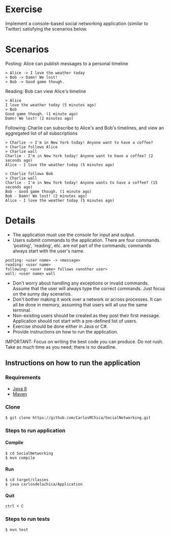 # Exercise
Implement a console-based social networking application (similar to Twitter) satisfying the scenarios below.

# Scenarios

Posting: Alice can publish messages to a personal timeline

```
> Alice -> I love the weather today
> Bob -> Damn! We lost!
> Bob -> Good game though.
```
Reading: Bob can view Alice's timeline

```
> Alice
I love the weather today (5 minutes ago)
> Bob
Good game though. (1 minute ago)
Damn! We lost! (2 minutes ago)
```

Following: Charlie can subscribe to Alice's and Bob's timelines, and view an aggregated list of all subscriptions

```
> Charlie -> I'm in New York today! Anyone want to have a coffee?
> Charlie follows Alice
> Charlie wall
Charlie - I'm in New York today! Anyone want to have a coffee? (2 seconds ago)
Alice - I love the weather today (5 minutes ago)

> Charlie follows Bob
> Charlie wall
Charlie - I'm in New York today! Anyone wants to have a coffee? (15 seconds ago)
Bob - Good game though. (1 minute ago)
Bob - Damn! We lost! (2 minutes ago)
Alice - I love the weather today (5 minutes ago)
```

# Details
- The application must use the console for input and output.
- Users submit commands to the application. There are four commands. 'posting', 'reading', etc. are not part of the commands; commands always start with the user's name.

```
posting: <user name> -> <message>
reading: <user name>
following: <user name> follows <another user>
wall: <user name> wall
```

- Don't worry about handling any exceptions or invalid commands. Assume that the user will always type the correct commands. Just focus on the sunny day scenarios.
- Don't bother making it work over a network or across processes. It can all be done in memory, assuming that users will all use the same terminal.
- Non-existing users should be created as they post their first message. Application should not start with a pre-defined list of users.
- Exercise should be done either in Java or C#.
- Provide instructions on how to run the application.

IMPORTANT: Focus on writing the best code you can produce. Do not rush. Take as much time as you need; there is no deadline.

## Instructions on how to run the application

### Requirements

- [Java 8](http://www.oracle.com/technetwork/java/javase/downloads/jdk8-downloads-2133151.html)
- [Maven](https://maven.apache.org/download.cgi)  

### Clone
```
$ git clone https://github.com/CarlosMChica/SocialNetworking.git
```

### Steps to run application

#### Compile
```
$ cd SocialNetworking
$ mvn compile
```

#### Run
```
$ cd target/classes
$ java carlosdelachica/Application
```

#### Quit
```
ctrl + C
```

### Steps to run tests

```
$ mvn test
```
